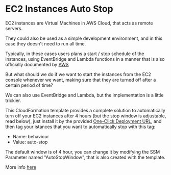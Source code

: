 # EC2 Instances Auto Stop

EC2 instances are Virtual Machines in AWS Cloud, that acts as remote servers.

They could also be used as a simple development environment, and in this case they doesn't need to run all time.

Typically, in these cases users plans a start / stop schedule of the instances, using EventBridge and Lambda functions in a manner that is also officially documented by [AWS](https://aws.amazon.com/it/premiumsupport/knowledge-center/start-stop-lambda-eventbridge/)

But what should we do if we want to start the instances from the EC2 console whenever we want, making sure that they are turned off after a certain period of time?

We can also use EventBridge and Lambda, but the implementation is a little trickier.

This CloudFormation template provides a complete solution to automatically turn off your EC2 instances after 4 hours (but the stop window is adjustable, read below), just install it by the provided [One-Click Deployment URL](https://console.aws.amazon.com/cloudformation/home?region=us-east-1#/stacks/quickcreate?stack_name=AutoStopEC2Instances&templateURL=https://filippo-testini-aws-utils.s3.eu-south-1.amazonaws.com/auto-stop-ec2-instances/AutoStopEC2Instances.yaml), and then tag your istances that you want to automatically stop with this tag:
- Name: behaviour
- Value: auto-stop

The default window is of 4 hour, you can change it by modifying the SSM Parameter named "AutoStopWindow", that is also created with the template.

More info [here](https://filippotestini.medium.com/how-to-automate-stopping-of-an-ec2-instance-af8501968059)
